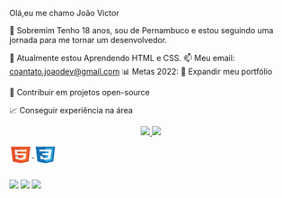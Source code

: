 Olá,eu me chamo João Victor 
    
🦊 Sobremim
Tenho 18 anos, sou de Pernambuco e estou seguindo uma jornada para me tornar um desenvolvedor.

🌱 Atualmente estou Aprendendo HTML e CSS.
📫 Meu email: coantato.joaodev@gmail.com 
📊 Metas 2022:
📂 Expandir meu portfólio

🤝 Contribuir em projetos open-source

📈 Conseguir experiência na área

<div align="center">
    <a href="https://github.com/DevJVictor">
    <img height="180em" src="https://github-readme-stats.vercel.app/api?username=DevJVictor&show_icons=true&theme=cobalt&include_all_commits=true&count_private=true"/>
    <img height="180em" src="https://github-readme-stats.vercel.app/api/top-langs/?username=DevJVictor&layout=compact&langs_count=7&theme=cobalt"/>
  </div>

  <div style="display: inline_block"><br>
    <img align="center" alt="David-HTML" height="30" width="40" src="https://raw.githubusercontent.com/devicons/devicon/master/icons/html5/html5-original.svg">
    <img align="center" alt="David-CSS" height="30" width="40" src="https://raw.githubusercontent.com/devicons/devicon/master/icons/css3/css3-original.svg">
  </div>
  
  ##
  
  <div> 
  <a href="https://www.instagram.com/_jv.brito/" target="_blank"><img src="https://img.shields.io/badge/-Instagram-%23E4405F?style=for-the-badge&logo=instagram&logoColor=white" target="_blank"></a>
 <a href="https://discord.gg/cENHqFvWwt" target="_blank"><img src="https://img.shields.io/badge/Discord-7289DA?style=for-the-badge&logo=discord&logoColor=white" target="_blank"></a> 
  <a href = "mailto:coantato.joaodev@gmail.com"><img src="https://img.shields.io/badge/-Gmail-%23333?style=for-the-badge&logo=gmail&logoColor=white" target="_blank"></a>
</div>
